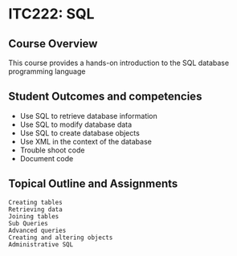 # ITC222: SQL

## Course Overview
This course provides a hands-on introduction to the SQL database programming language

## Student Outcomes and competencies
 - Use SQL to retrieve database information
 - Use SQL to modify database data
 - Use SQL to create database objects
 - Use XML in the context of the database
 - Trouble shoot code
 - Document code

## Topical Outline and Assignments
    Creating tables
    Retrieving data
    Joining tables
    Sub Queries
    Advanced queries
    Creating and altering objects
    Administrative SQL
